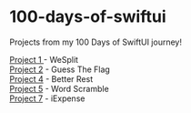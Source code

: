 # 100-days-of-swiftui
Projects from my 100 Days of SwiftUI journey!

[Project 1 ](https://github.com/usrFri3ndly/100-days-of-swiftui/tree/master/project1) - WeSplit   
[Project 2](https://github.com/usrFri3ndly/100-days-of-swiftui/tree/master/project2) - Guess The Flag   
[Project 4](https://github.com/usrFri3ndly/100-days-of-swiftui/tree/master/project4) - Better Rest   
[Project 5](https://github.com/usrFri3ndly/100-days-of-swiftui/tree/master/project5) - Word Scramble    
[Project 7](https://github.com/usrFri3ndly/100-days-of-swiftui/tree/master/project7) - iExpense   



